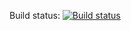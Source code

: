 Build status: [![Build status](https://ci.appveyor.com/api/projects/status/dvydp9gy88xtsc3l?svg=true)](https://ci.appveyor.com/project/KeplerXIII/adv-web-cicd-2)